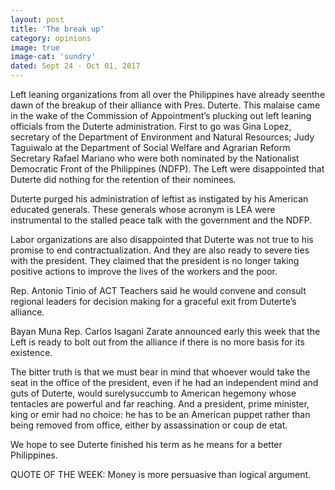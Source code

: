 ```yaml
---
layout: post
title: 'The break up'
category: opinions
image: true
image-cat: 'sundry'
dated: Sept 24 - Oct 01, 2017
---
```


Left leaning organizations from all over the Philippines have already seenthe dawn of the breakup of their alliance with Pres. Duterte. This malaise came in the wake of the Commission of Appointment’s plucking out left leaning officials from the Duterte administration. First to go was Gina Lopez, secretary of the Department of Environment and Natural Resources; Judy Taguiwalo at the Department of Social Welfare and Agrarian Reform Secretary Rafael Mariano who were both nominated by the Nationalist Democratic Front of the Philippines (NDFP). The Left were disappointed that Duterte did nothing for the retention of their nominees. 

Duterte purged his administration of leftist as instigated by his American educated generals. These generals whose acronym is LEA were instrumental to the stalled peace talk with the government and the NDFP. 

Labor organizations are also disappointed that Duterte was not true to his promise to end contractualization. And they are also ready to severe ties with the president. They claimed that the president is no longer taking positive actions to improve the lives of the workers and the poor.
      
Rep. Antonio Tinio of ACT Teachers said he would convene and consult regional leaders for decision making for a graceful exit from Duterte’s alliance.

Bayan Muna Rep. Carlos Isagani Zarate announced early this week that the Left is ready to bolt out from the alliance if there is no more basis for its existence.
       
The bitter truth is that we must bear in mind that whoever would take the seat in the office of the president, even if he had an independent mind and guts of Duterte, would surelysuccumb to American hegemony whose tentacles are powerful and far reaching. And a president, prime minister, king or emir had no choice: he has to be an American puppet rather than being removed from office, either by assassination or coup de etat.

We hope to see Duterte finished his term as he means for a better Philippines.

QUOTE OF THE WEEK: Money is more persuasive than logical argument.
